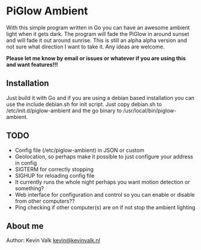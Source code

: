 # PiGlow Ambient
With this simple program written in Go you can have an awesome ambient light when it gets dark. The program will fade the PiGlow in around sunset and will fade it out around sunrise. This is still an alpha alpha version and not sure what direction I want to take it. Any ideas are welcome.

**Please let me know by email or issues or whatever if you are using this and want features!!!**

## Installation
Just build it with Go and if you are using a debian based installation you can use the include debian.sh for init script. Just copy debian.sh to /etc/init.d/piglow-ambient and the go binary to /usr/local/bin/piglow-ambient.

## TODO
- Config file (/etc/piglow-ambient) in JSON or custom
- Geolocation, so perhaps make it possible to just configure your address in config
- SIGTERM for correctly stopping
- SIGHUP for reloading config file
- It currently runs the whole night perhaps you want motion detection or something?
- Web interface for configuration and control so you can enable or disable from other computers??
- Ping checking if other computer(s) are on if not stop the ambient lighting

## About me
Author: Kevin Valk <kevin@kevinvalk.nl> 

